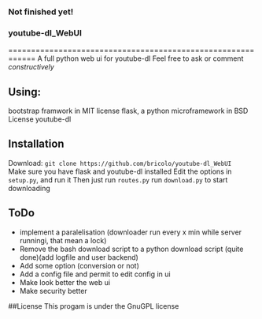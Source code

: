 ### Not finished yet!
### youtube-dl_WebUI
============================================================
A full python web ui for youtube-dl
Feel free to ask or comment *constructively*

## Using:
bootstrap framwork in MIT license
flask, a python microframework in BSD License
youtube-dl

## Installation
Download: `git clone https://github.com/bricolo/youtube-dl_WebUI`  
Make sure you have flask and youtube-dl installed
Edit the options in `setup.py`, and run it
Then just run `routes.py`
run `download.py` to start downloading

## ToDo
* implement a paralelisation (downloader run every x min while server runningi, that mean a lock)
* Remove the bash download script to a python download script (quite done)(add logfile and user backend)
* Add some option (conversion or not)
* Add a config file and permit to edit config in ui
* Make look better the web ui
* Make security better

##License
This progam is under the GnuGPL license

